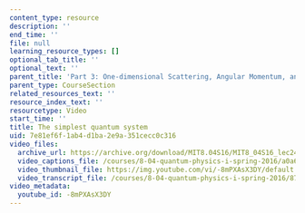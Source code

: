```yaml
---
content_type: resource
description: ''
end_time: ''
file: null
learning_resource_types: []
optional_tab_title: ''
optional_text: ''
parent_title: 'Part 3: One-dimensional Scattering, Angular Momentum, and Central Potentials'
parent_type: CourseSection
related_resources_text: ''
resource_index_text: ''
resourcetype: Video
start_time: ''
title: The simplest quantum system
uid: 7e81ef6f-1ab4-d1ba-2e9a-351cecc0c316
video_files:
  archive_url: https://archive.org/download/MIT8.04S16/MIT8_04S16_lec24_s2_300k.mp4
  video_captions_file: /courses/8-04-quantum-physics-i-spring-2016/a0a6ee9bf8ca5f46bc3632bce9a7295c_-8mPXAsX3DY.vtt
  video_thumbnail_file: https://img.youtube.com/vi/-8mPXAsX3DY/default.jpg
  video_transcript_file: /courses/8-04-quantum-physics-i-spring-2016/87eb1b43458c045cdb0cf678de50c28c_-8mPXAsX3DY.pdf
video_metadata:
  youtube_id: -8mPXAsX3DY
---
```

